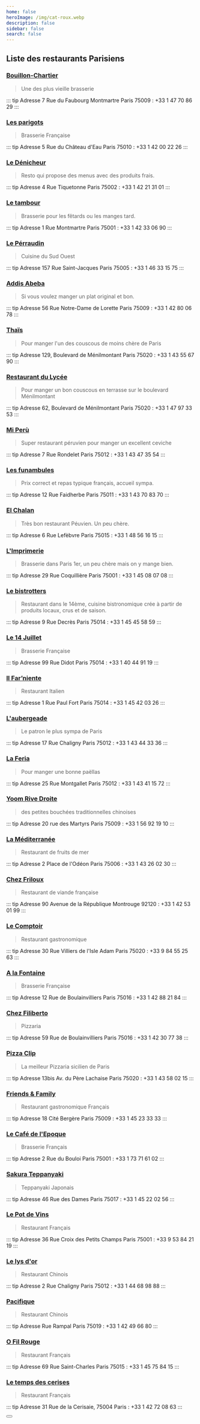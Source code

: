 ```yaml
---
home: false
heroImage: /img/cat-roux.webp
description: false
sidebar: false
search: false
---
```


## Liste des restaurants Parisiens


<MapResto/>

### <a href="http://www.bouillon-chartier.com/fr" id="Bouillon-Chartier">Bouillon-Chartier</a> <Badge type="tip" text="Français" vertical="middle" />
> Une des plus vieille brasserie

::: tip Adresse
7 Rue du Faubourg Montmartre Paris 75009 : +33 1 47 70 86 29
:::

### <a href="http://www.lesparigots.fr/" id="Les parigots">Les parigots</a> <Badge type="tip" text="Français" vertical="middle" />
> Brasserie Française

::: tip Adresse
5 Rue du Château d'Eau Paris 75010 : +33 1 42 00 22 26
:::

### <a href="https://www.ledenicheurparis.com/s/carte.pdf" id="Le Dénicheur">Le Dénicheur</a> <Badge type="tip" text="Français" vertical="middle" />
> Resto qui propose des menus avec des produits frais.

::: tip Adresse
4 Rue Tiquetonne Paris 75002 : +33 1 42 21 31 01
:::

### <a href="https://menuonline.fr/letambour/carte-restaurant" id="Le tambour">Le tambour</a> <Badge type="tip" text="Français" vertical="middle" />
> Brasserie pour les fêtards ou les manges tard.

::: tip Adresse
1 Rue Montmartre Paris 75001 : +33 1 42 33 06 90
:::

### <a href="http://www.restaurant-perraudin.com" id="Le Pérraudin">Le Pérraudin</a> <Badge type="tip" text="Français" vertical="middle" />
> Cuisine du Sud Ouest

::: tip Adresse
157 Rue Saint-Jacques Paris 75005 : +33 1 46 33 15 75
:::

### <a href="https://www.addisabebarestaurant.fr" id="Addis Abeba">Addis Abeba</a> <Badge type="tip" text="Ethiopien" vertical="middle" />
> Si vous voulez manger un plat original et bon.

::: tip Adresse
56 Rue Notre-Dame de Lorette Paris 75009 : +33 1 42 80 06 78
:::

### <a href="https://www.addisabebarestaurant.fr" id="Thaïs">Thaïs</a> <Badge type="tip" text="Marocain" vertical="middle" />
> Pour manger l'un des couscous de moins chère de Paris

::: tip Adresse
129, Boulevard de Ménilmontant Paris 75020 : +33 1 43 55 67 90
:::

### <a href="https://www.openstreetmap.org/node/5679714664#map=19/48.86396/2.38669" id="Restaurant du Lycée">Restaurant du Lycée</a> <Badge type="tip" text="Marocain" vertical="middle" />
> Pour manger un bon couscous en terrasse sur le boulevard Ménilmontant

::: tip Adresse
62, Boulevard de Ménilmontant Paris 75020 : +33 1 47 97 33 53
:::

### <a href="https://mi-peru-restaurant-paris.eatbu.com/?lang=fr" id="Mi Perù">Mi Perù</a> <Badge type="tip" text="Péruvien" vertical="middle" />
> Super restaurant péruvien pour manger un excellent ceviche

::: tip Adresse
7 Rue Rondelet Paris 75012 : +33 1 43 47 35 54
:::

### <a href="http://www.lesfunambulesparis.fr" id="Les funambules">Les funambules</a> <Badge type="tip" text="Français" vertical="middle" />
> Prix correct et repas typique français, accueil sympa.

::: tip Adresse
12 Rue Faidherbe Paris 75011 : +33 1 43 70 83 70
:::

### <a href="http://www.restaurant-elchalan.com" id="El Chalan">El Chalan</a> <Badge type="tip" text="Péruvien" vertical="middle" />
> Très bon restaurant Péuvien. Un peu chère.

::: tip Adresse
6 Rue Lefèbvre Paris 75015 : +33 1 48 56 16 15
:::

### <a href="http://cafelimprimerie.fr" id="L'Imprimerie">L'Imprimerie</a> <Badge type="tip" text="Français" vertical="middle" />
> Brasserie dans Paris 1er, un peu chère mais on y mange bien.

::: tip Adresse
29 Rue Coquillière Paris 75001 : +33 1 45 08 07 08
:::

### <a href="http://www.bistrotters.com" id="Le bistrotters">Le bistrotters</a> <Badge type="tip" text="Français" vertical="middle" />
> Restaurant dans le 14ème, cuisine bistronomique crée à partir de produits locaux, crus et de saison.

::: tip Adresse
9 Rue Decrès Paris 75014 : +33 1 45 45 58 59
:::

### <a href="http://www.le14juillet.fr" id="Le 14 Juillet">Le 14 Juillet</a> <Badge type="tip" text="Français" vertical="middle" />
> Brasserie Française

::: tip Adresse
99 Rue Didot Paris 75014 : +33 1 40 44 91 19
:::

### <a href="https://ilfarniente-paris-14.fr/fr/services" id="Il Farniente">Il Far’niente</a> <Badge type="tip" text="Italien" vertical="middle" />
> Restaurant Italien

::: tip Adresse
1 Rue Paul Fort Paris 75014 : +33 1 45 42 03 26
:::

### <a href="http://laubergeade-restaurant-paris.eatbu.com" id="L'aubergeade">L'aubergeade</a> <Badge type="tip" text="Français" vertical="middle" />
> Le patron le plus sympa de Paris

::: tip Adresse
17 Rue Chaligny Paris 75012 : +33 1 43 44 33 36
:::

### <a href="https://restaurant-la-feria.fr/fr/services" id="La Feria">La Feria</a> <Badge type="tip" text="Espagnol" vertical="middle" />
> Pour manger une bonne paëllas

::: tip Adresse
25 Rue Montgallet Paris 75012 : +33 1 43 41 15 72
:::

### <a href="https://yoom.fr/notre-carte" id="Yoom Rive Droite">Yoom Rive Droite</a> <Badge type="tip" text="Hong Kong" vertical="middle" />
> des petites bouchées traditionnelles chinoises

::: tip Adresse
20 rue des Martyrs Paris 75009 : +33 1 56 92 19 10
:::

### <a href="http://www.la-mediterranee.com" id="La Méditerranée">La Méditerranée</a> <Badge type="tip" text="Français" vertical="middle" />
> Restaurant de fruits de mer

::: tip Adresse
2 Place de l'Odéon Paris 75006 : +33 1 43 26 02 30
:::

### <a href="https://chez-friloux.business.site" id="Chez Friloux">Chez Friloux</a> <Badge type="tip" text="Français" vertical="middle" />
> Restaurant de viande française

::: tip Adresse
90 Avenue de la République Montrouge 92120 : +33 1 42 53 01 99
:::

### <a href="https://lecomptoir75020.wixsite.com/gambetta" id="Le Comptoir">Le Comptoir</a> <Badge type="tip" text="Français" vertical="middle" />
> Restaurant gastronomique

::: tip Adresse
30 Rue Villiers de l'Isle Adam Paris 75020 : +33 9 84 55 25 63
:::

### <a href="https://cartes.opossum.pro/alafontaine" id="A la Fontaine">A la Fontaine</a> <Badge type="tip" text="Français" vertical="middle" />
> Brasserie Française

::: tip Adresse
12 Rue de Boulainvilliers Paris 75016 : +33 1 42 88 21 84
:::

### <a href="https://lor.paris/m/chez-filiberto-paris" id="Chez Filiberto">Chez Filiberto</a> <Badge type="tip" text="Italien" vertical="middle" />
> Pizzaria

::: tip Adresse
59 Rue de Boulainvilliers Paris 75016 : +33 1 42 30 77 38
:::

### <a href="http://pizzaclip.fr" id="Pizza Clip">Pizza Clip</a> <Badge type="tip" text="Italien" vertical="middle" />
> La meilleur Pizzaria sicilien de Paris

::: tip Adresse
13bis Av. du Père Lachaise Paris 75020 : +33 1 43 58 02 15
:::

### <a href="https://www.friends-n-family.com" id="Friends & Family">Friends & Family</a> <Badge type="tip" text="Français" vertical="middle" />
> Restaurant gastronomique Français

::: tip Adresse
18 Cité Bergère Paris 75009 : +33 1 45 23 33 33
:::

### <a href="http://cafedelepoque.fr/fr" id="Friends & Family">Le Café de l'Epoque</a> <Badge type="tip" text="Français" vertical="middle" />
> Brasserie Français

::: tip Adresse
2 Rue du Bouloi Paris 75001 : +33 1 73 71 61 02
:::

### <a href="https://sakurateppanyakiparis.com/fr/services" id="Sakura Teppanyaki">Sakura Teppanyaki</a> <Badge type="tip" text="Japonais" vertical="middle" />
> Teppanyaki Japonais

::: tip Adresse
46 Rue des Dames Paris 75017 : +33 1 45 22 02 56
:::

### <a href="http://lepotdevins.fr" id="Le Pot de Vins">Le Pot de Vins</a> <Badge type="tip" text="Français" vertical="middle" />
> Restaurant Français

::: tip Adresse
36 Rue Croix des Petits Champs Paris 75001 : +33 9 53 84 21 19
:::


### <a href="https://www.lysdor.com" id="Le lys d'or">Le lys d'or</a> <Badge type="tip" text="Chinois" vertical="middle" />
> Restaurant Chinois

::: tip Adresse
2 Rue Chaligny Paris 75012 : +33 1 44 68 98 88
:::

### <a href="https://www.openstreetmap.org/search?whereami=1&query=48.87305%2C2.37965#map=19/48.87305/2.37965" id="Pacifique">Pacifique</a> <Badge type="tip" text="Chinois" vertical="middle" />
> Restaurant Chinois

::: tip Adresse
Rue Rampal Paris 75019 : +33 1 42 49 66 80
:::

### <a href="https://ofilrouge.eatbu.com" id="O Fil Rouge">O Fil Rouge</a> <Badge type="tip" text="Français" vertical="middle" />
> Restaurant Français

::: tip Adresse
69 Rue Saint-Charles Paris 75015 : +33 1 45 75 84 15
:::

### <a href="http://www.letempsdescerises-restaurant.fr" id="Le temps des cerises<">Le temps des cerises</a> <Badge type="tip" text="Français" vertical="middle" />
> Restaurant Français

::: tip Adresse
31 Rue de la Cerisaie, 75004 Paris : +33 1 42 72 08 63
:::

<Button/>
